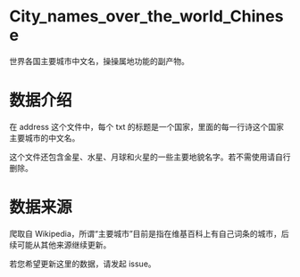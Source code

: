 # City_names_over_the_world_Chinese
 世界各国主要城市中文名，操操属地功能的副产物。

# 数据介绍
 在 address 这个文件中，每个 txt 的标题是一个国家，里面的每一行诗这个国家主要城市的中文名。

 这个文件还包含金星、水星、月球和火星的一些主要地貌名字。若不需使用请自行删除。

# 数据来源
 爬取自 Wikipedia，所谓“主要城市”目前是指在维基百科上有自己词条的城市，后续可能从其他来源继续更新。

 若您希望更新这里的数据，请发起 issue。
